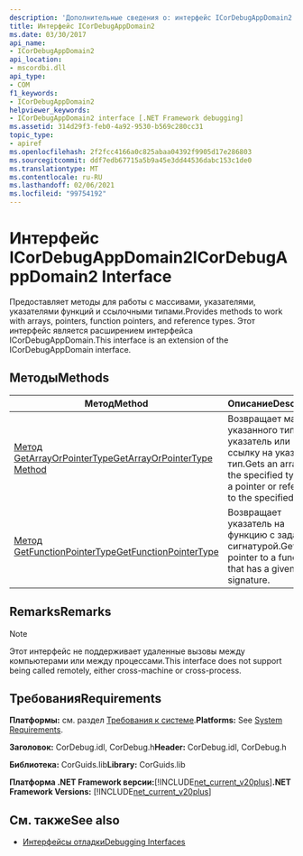 ```yaml
---
description: 'Дополнительные сведения о: интерфейс ICorDebugAppDomain2'
title: Интерфейс ICorDebugAppDomain2
ms.date: 03/30/2017
api_name:
- ICorDebugAppDomain2
api_location:
- mscordbi.dll
api_type:
- COM
f1_keywords:
- ICorDebugAppDomain2
helpviewer_keywords:
- ICorDebugAppDomain2 interface [.NET Framework debugging]
ms.assetid: 314d29f3-feb0-4a92-9530-b569c280cc31
topic_type:
- apiref
ms.openlocfilehash: 2f2fcc4166a0c825abaa04392f9905d17e286803
ms.sourcegitcommit: ddf7edb67715a5b9a45e3dd44536dabc153c1de0
ms.translationtype: MT
ms.contentlocale: ru-RU
ms.lasthandoff: 02/06/2021
ms.locfileid: "99754192"
---
```

# <a name="icordebugappdomain2-interface"></a><span data-ttu-id="819db-103">Интерфейс ICorDebugAppDomain2</span><span class="sxs-lookup"><span data-stu-id="819db-103">ICorDebugAppDomain2 Interface</span></span>

<span data-ttu-id="819db-104">Предоставляет методы для работы с массивами, указателями, указателями функций и ссылочными типами.</span><span class="sxs-lookup"><span data-stu-id="819db-104">Provides methods to work with arrays, pointers, function pointers, and reference types.</span></span> <span data-ttu-id="819db-105">Этот интерфейс является расширением интерфейса ICorDebugAppDomain.</span><span class="sxs-lookup"><span data-stu-id="819db-105">This interface is an extension of the ICorDebugAppDomain interface.</span></span>  
  
## <a name="methods"></a><span data-ttu-id="819db-106">Методы</span><span class="sxs-lookup"><span data-stu-id="819db-106">Methods</span></span>  
  
|<span data-ttu-id="819db-107">Метод</span><span class="sxs-lookup"><span data-stu-id="819db-107">Method</span></span>|<span data-ttu-id="819db-108">Описание</span><span class="sxs-lookup"><span data-stu-id="819db-108">Description</span></span>|  
|------------|-----------------|  
|[<span data-ttu-id="819db-109">Метод GetArrayOrPointerType</span><span class="sxs-lookup"><span data-stu-id="819db-109">GetArrayOrPointerType Method</span></span>](icordebugappdomain2-getarrayorpointertype-method.md)|<span data-ttu-id="819db-110">Возвращает массив указанного типа или указатель или ссылку на указанный тип.</span><span class="sxs-lookup"><span data-stu-id="819db-110">Gets an array of the specified type, or a pointer or reference to the specified type.</span></span>|  
|[<span data-ttu-id="819db-111">Метод GetFunctionPointerType</span><span class="sxs-lookup"><span data-stu-id="819db-111">GetFunctionPointerType</span></span>](icordebugappdomain2-getfunctionpointertype-method.md)|<span data-ttu-id="819db-112">Возвращает указатель на функцию с заданной сигнатурой.</span><span class="sxs-lookup"><span data-stu-id="819db-112">Gets a pointer to a function that has a given signature.</span></span>|  
  
## <a name="remarks"></a><span data-ttu-id="819db-113">Remarks</span><span class="sxs-lookup"><span data-stu-id="819db-113">Remarks</span></span>  
  
> [!NOTE]
> <span data-ttu-id="819db-114">Этот интерфейс не поддерживает удаленные вызовы между компьютерами или между процессами.</span><span class="sxs-lookup"><span data-stu-id="819db-114">This interface does not support being called remotely, either cross-machine or cross-process.</span></span>  
  
## <a name="requirements"></a><span data-ttu-id="819db-115">Требования</span><span class="sxs-lookup"><span data-stu-id="819db-115">Requirements</span></span>  

 <span data-ttu-id="819db-116">**Платформы:** см. раздел [Требования к системе](../../get-started/system-requirements.md).</span><span class="sxs-lookup"><span data-stu-id="819db-116">**Platforms:** See [System Requirements](../../get-started/system-requirements.md).</span></span>  
  
 <span data-ttu-id="819db-117">**Заголовок:** CorDebug.idl, CorDebug.h</span><span class="sxs-lookup"><span data-stu-id="819db-117">**Header:** CorDebug.idl, CorDebug.h</span></span>  
  
 <span data-ttu-id="819db-118">**Библиотека:** CorGuids.lib</span><span class="sxs-lookup"><span data-stu-id="819db-118">**Library:** CorGuids.lib</span></span>  
  
 <span data-ttu-id="819db-119">**Платформа .NET Framework версии:**[!INCLUDE[net_current_v20plus](../../../../includes/net-current-v20plus-md.md)]</span><span class="sxs-lookup"><span data-stu-id="819db-119">**.NET Framework Versions:** [!INCLUDE[net_current_v20plus](../../../../includes/net-current-v20plus-md.md)]</span></span>  
  
## <a name="see-also"></a><span data-ttu-id="819db-120">См. также</span><span class="sxs-lookup"><span data-stu-id="819db-120">See also</span></span>

- [<span data-ttu-id="819db-121">Интерфейсы отладки</span><span class="sxs-lookup"><span data-stu-id="819db-121">Debugging Interfaces</span></span>](debugging-interfaces.md)
